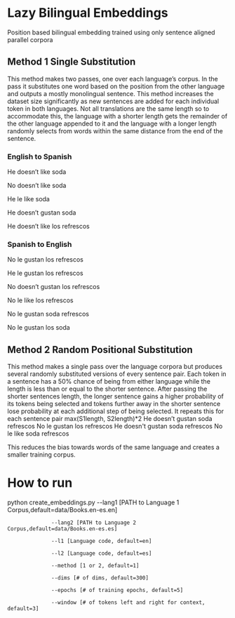 # Lazy Bilingual Embeddings
Position based bilingual embedding trained using only sentence aligned parallel corpora

## Method 1 Single Substitution
This method makes two passes, one over each language’s corpus. In the pass it substitutes one word based on the position from the other language and outputs a mostly monolingual sentence. This method increases the dataset size significantly as new sentences are added for each individual token in both languages. Not all translations are the same length so to accommodate this, the language with a shorter length gets the remainder of the other language appended to it and the language with a longer length randomly selects from words within the same distance from the end of the sentence.
### English to Spanish
He doesn’t like soda

No doesn’t like soda

He le like soda

He doesn’t gustan soda

He doesn’t like los refrescos


### Spanish to English
No le gustan los refrescos

He le gustan los refrescos

No doesn’t gustan los refrescos

No le like los refrescos

No le gustan soda refrescos

No le gustan los soda


## Method 2 Random Positional Substitution
This method makes a single pass over the language corpora but produces several randomly substituted versions of every sentence pair. Each token in a sentence has a 50% chance of being from either language while the length is less than or equal to the shorter sentence. After passing the shorter sentences length, the longer sentence gains a higher probability of its tokens being selected and tokens further away in the shorter sentence lose probability at each additional step of being selected. It repeats this for each sentence pair max(S1length, S2length)*2
He doesn’t gustan soda refrescos
No le gustan los refrescos
He doesn't gustan soda refrescos 
No le like soda refrescos

This reduces the bias towards words of the same language and creates a smaller training corpus.


# How to run
python create_embeddings.py --lang1 [PATH to Language 1 Corpus,default=data/Books.en-es.en]

				  --lang2 [PATH to Language 2 Corpus,default=data/Books.en-es.es]
          
				  --l1 [Language code, default=en]
          
				  --l2 [Language code, default=es]
          
				  --method [1 or 2, default=1]
          
				  --dims [# of dims, default=300]
          
				  --epochs [# of training epochs, default=5]
          
				  --window [# of tokens left and right for context, default=3]
